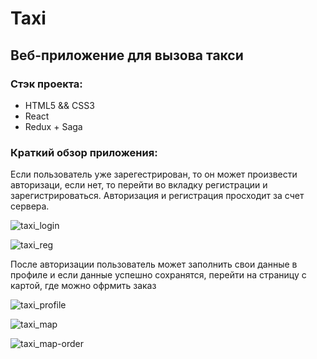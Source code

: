 # Taxi
## Веб-приложение для вызова такси

### Стэк проекта:
* HTML5 && CSS3
* React
* Redux + Saga

### Краткий обзор приложения:

Если пользователь уже зарегестрирован, то он может произвести авторизаци, если нет, то перейти во вкладку регистрации и зарегистрироваться.
Авторизация и регистрация просходит за счет сервера.

![taxi_login](https://user-images.githubusercontent.com/29666697/115755934-3b223a00-a3e1-11eb-9080-0ecc92a7c00e.png)

![taxi_reg](https://user-images.githubusercontent.com/29666697/115755952-41181b00-a3e1-11eb-995a-8b627eec412d.png)

После авторизации пользователь может заполнить свои данные в профиле и если данные успешно сохранятся, перейти на страницу с картой, где можно офрмить заказ

![taxi_profile](https://user-images.githubusercontent.com/29666697/115756774-a10ec180-a3e1-11eb-97b0-6d42e19540a0.png)

![taxi_map](https://user-images.githubusercontent.com/29666697/115756825-a409b200-a3e1-11eb-975a-63d07d25bf26.png)

![taxi_map-order](https://user-images.githubusercontent.com/29666697/115756880-a704a280-a3e1-11eb-90c8-b13b75421313.png)
